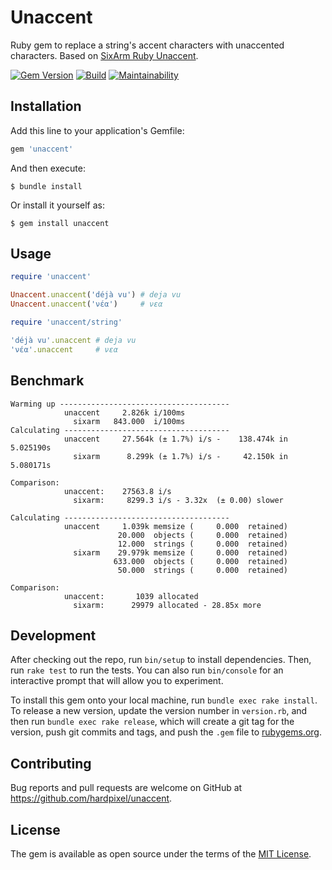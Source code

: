 # Unaccent

Ruby gem to replace a string's accent characters with unaccented characters. Based on [SixArm Ruby Unaccent](https://github.com/SixArm/sixarm_ruby_unaccent).

[![Gem Version](https://badge.fury.io/rb/unaccent.svg)](https://badge.fury.io/rb/unaccent)
[![Build](https://github.com/hardpixel/unaccent/actions/workflows/build.yml/badge.svg)](https://github.com/hardpixel/unaccent/actions/workflows/build.yml)
[![Maintainability](https://api.codeclimate.com/v1/badges/9070ea120ceeddbcc1d2/maintainability)](https://codeclimate.com/github/hardpixel/unaccent/maintainability)

## Installation

Add this line to your application's Gemfile:

```ruby
gem 'unaccent'
```

And then execute:

    $ bundle install

Or install it yourself as:

    $ gem install unaccent

## Usage

```ruby
require 'unaccent'

Unaccent.unaccent('déjà vu') # deja vu
Unaccent.unaccent('νέα')     # νεα

require 'unaccent/string'

'déjà vu'.unaccent # deja vu
'νέα'.unaccent     # νεα
```

## Benchmark

```
Warming up --------------------------------------
            unaccent     2.826k i/100ms
              sixarm   843.000  i/100ms
Calculating -------------------------------------
            unaccent     27.564k (± 1.7%) i/s -    138.474k in   5.025190s
              sixarm      8.299k (± 1.7%) i/s -     42.150k in   5.080171s

Comparison:
            unaccent:    27563.8 i/s
              sixarm:     8299.3 i/s - 3.32x  (± 0.00) slower

Calculating -------------------------------------
            unaccent     1.039k memsize (     0.000  retained)
                        20.000  objects (     0.000  retained)
                        12.000  strings (     0.000  retained)
              sixarm    29.979k memsize (     0.000  retained)
                       633.000  objects (     0.000  retained)
                        50.000  strings (     0.000  retained)

Comparison:
            unaccent:       1039 allocated
              sixarm:      29979 allocated - 28.85x more
```

## Development

After checking out the repo, run `bin/setup` to install dependencies. Then, run `rake test` to run the tests. You can also run `bin/console` for an interactive prompt that will allow you to experiment.

To install this gem onto your local machine, run `bundle exec rake install`. To release a new version, update the version number in `version.rb`, and then run `bundle exec rake release`, which will create a git tag for the version, push git commits and tags, and push the `.gem` file to [rubygems.org](https://rubygems.org).

## Contributing

Bug reports and pull requests are welcome on GitHub at https://github.com/hardpixel/unaccent.

## License

The gem is available as open source under the terms of the [MIT License](https://opensource.org/licenses/MIT).

